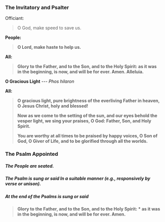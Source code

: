 ### The Invitatory and Psalter
Officiant:
> O God, make speed to save us.

**People:**
> **O Lord, make haste to help us.**

**All:**
> **Glory to the Father, and to the Son, and to the Holy Spirit:
> as it was in the beginning, is now, and will be for ever.  Amen. Alleluia.**

**O Gracious Light** ---   _Phos hilaron_

**All:**
> **O gracious light,
> pure brightness of the everliving Father in heaven,
> O Jesus Christ, holy and blessed!**
>
> **Now as we come to the setting of the sun,
> and our eyes behold the vesper light,
> we sing your praises, O God:  Father, Son, and Holy Spirit.**
>
> **You are worthy at all times to be praised by happy voices,
> O Son of God, O Giver of Life,
> and to be glorified through all the worlds.**

### The Psalm Appointed
##### The People are seated.
##### The Psalm is sung or said In a suitable manner (e.g., responsively by verse or unison).

##### At the end of the Psalms is sung or said
> **Glory to the Father, and to the Son, and to the Holy Spirit: *
> as it was in the beginning, is now, and will be for ever. Amen.**
